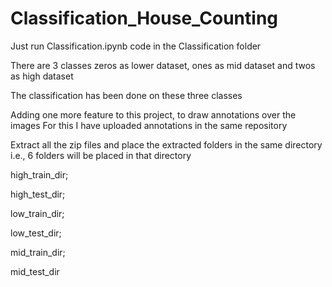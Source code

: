 # Classification_House_Counting

Just run Classification.ipynb code in the Classification folder

There are 3 classes zeros as lower dataset, ones as mid dataset and twos as high dataset

The classification has been done on these three classes


Adding one more feature to this project, to draw annotations over the images
For this I have uploaded annotations in the same repository

Extract all the zip files and place the extracted folders in the same directory i.e., 6 folders will be placed in that 
directory

high_train_dir;

high_test_dir;

low_train_dir;

low_test_dir;

mid_train_dir;

mid_test_dir
